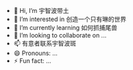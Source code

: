 - 👋 Hi, I’m 宇智波带土
- 👀 I’m interested in 创造一个只有琳的世界
- 🌱 I’m currently learning 如何抓捕尾兽
- 💞️ I’m looking to collaborate on ...
- 📫 有意者联系宇智波斑
- 😄 Pronouns: ...
- ⚡ Fun fact: ...

<!---
ningjinjie888/ningjinjie888 is a ✨ special ✨ repository because its `README.md` (this file) appears on your GitHub profile.
You can click the Preview link to take a look at your changes.
--->
